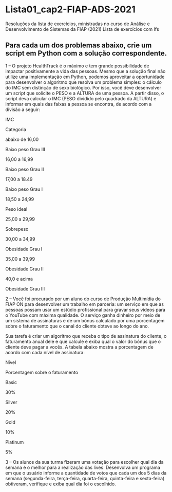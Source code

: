 # Lista01_cap2-FIAP-ADS-2021
Resoluções da lista de exercícios, ministradas no curso de Análise e Desenvolvimento de Sistemas da FIAP (2021)
Lista de exercícios com Ifs

## Para cada um dos problemas abaixo, crie um script em Python com a solução correspondente.

1 – O projeto HealthTrack é o máximo e tem grande possibilidade de impactar positivamente a vida das pessoas. Mesmo que a solução final não utilize uma implementação em Python, podemos aproveitar a oportunidade para desenvolver o algoritmo que resolva um problema simples: o cálculo do IMC sem distinção de sexo biológico. Por isso, você deve desenvolver um script que solicite o PESO e a ALTURA de uma pessoa. A partir disso, o script deva calcular o IMC (PESO dividido pelo quadrado da ALTURA) e informar em quais das faixas a pessoa se encontra, de acordo com a divisão a seguir:

IMC
	

Categoria

abaixo de 16,00
	

Baixo peso Grau III

16,00 a 16,99
	

Baixo peso Grau II

17,00 a 18.49
	

Baixo peso Grau I

18,50 a 24,99
	

Peso ideal

25,00 a 29,99
	

Sobrepeso

30,00 a 34,99
	

Obesidade Grau I

35,00 a 39,99
	

Obesidade Grau II

40,0 e acima
	

Obesidade Grau III

 

2 – Você foi procurado por um aluno do curso de Produção Multimídia do FIAP ON para desenvolver um trabalho em parceria: um serviço em que as pessoas possam usar um estúdio profissional para gravar seus vídeos para o YouTube com máxima qualidade. O serviço ganha dinheiro por meio de um sistema de assinaturas e de um bônus calculado por uma porcentagem sobre o faturamento que o canal do cliente obteve ao longo do ano.

Sua tarefa é criar um algoritmo que receba o tipo de assinatura do cliente, o faturamento anual dele e que calcule e exiba qual o valor do bônus que o cliente deve pagar a vocês. A tabela abaixo mostra a porcentagem de acordo com cada nível de assinatura:

Nível
	

Porcentagem sobre o faturamento

Basic
	

30%

Silver
	

20%

Gold
	

10%

Platinum
	

5%

 

3 – Os alunos da sua turma fizeram uma votação para escolher qual dia da semana é o melhor para a realização das lives. Desenvolva um programa em que o usuário informe a quantidade de votos que cada um dos 5 dias da semana (segunda-feira, terça-feira, quarta-feira, quinta-feira e sexta-feira) obtiveram, verifique e exiba qual dia foi o escolhido.
